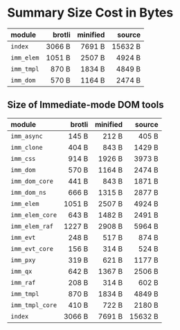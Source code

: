 # Summary Size Cost in Bytes

| module          |   brotli | minified |   source |
|:----------------|---------:|---------:|---------:|
| `index`         |   3066 B |   7691 B |  15632 B |
| `imm_elem`      |   1051 B |   2507 B |   4924 B |
| `imm_tmpl`      |    870 B |   1834 B |   4849 B |
| `imm_dom`       |    570 B |   1164 B |   2474 B |


## Size of Immediate-mode DOM tools

| module          |   brotli | minified |   source |
|:----------------|---------:|---------:|---------:|
| `imm_async`     |    145 B |    212 B |    405 B |
| `imm_clone`     |    404 B |    843 B |   1429 B |
| `imm_css`       |    914 B |   1926 B |   3973 B |
| `imm_dom`       |    570 B |   1164 B |   2474 B |
| `imm_dom_core`  |    441 B |    843 B |   1871 B |
| `imm_dom_ns`    |    666 B |   1315 B |   2877 B |
| `imm_elem`      |   1051 B |   2507 B |   4924 B |
| `imm_elem_core` |    643 B |   1482 B |   2491 B |
| `imm_elem_raf`  |   1227 B |   2908 B |   5964 B |
| `imm_evt`       |    248 B |    517 B |    874 B |
| `imm_evt_core`  |    156 B |    314 B |    524 B |
| `imm_pxy`       |    319 B |    621 B |   1177 B |
| `imm_qx`        |    642 B |   1367 B |   2506 B |
| `imm_raf`       |    208 B |    314 B |    602 B |
| `imm_tmpl`      |    870 B |   1834 B |   4849 B |
| `imm_tmpl_core` |    410 B |    722 B |   2180 B |
| `index`         |   3066 B |   7691 B |  15632 B |

